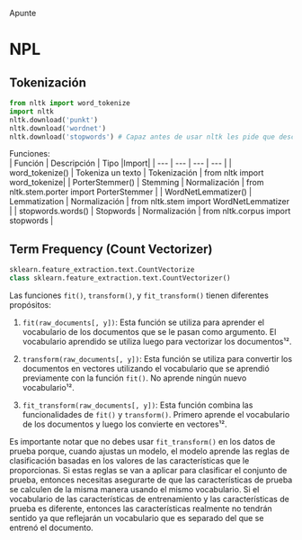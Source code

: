 Apunte
# NPL

## Tokenización
```python
from nltk import word_tokenize
import nltk
nltk.download('punkt')
nltk.download('wordnet')
nltk.download('stopwords') # Capaz antes de usar nltk les pide que descarguen estas cositas
```
Funciones: <br>
| Función | Descripción | Tipo |Import|
| --- | --- | --- | --- |
| word_tokenize() | Tokeniza un texto | Tokenización | from nltk import word_tokenize|
| PorterStemmer() | Stemming | Normalización | from nltk.stem.porter import PorterStemmer |
| WordNetLemmatizer() | Lemmatization | Normalización | from nltk.stem import WordNetLemmatizer |
| stopwords.words() | Stopwords | Normalización | from nltk.corpus import stopwords |

## Term Frequency (Count Vectorizer)
```python
sklearn.feature_extraction.text.CountVectorize
class sklearn.feature_extraction.text.CountVectorizer()
```
Las funciones `fit()`, `transform()`, y `fit_transform()` tienen diferentes propósitos:

1. `fit(raw_documents[, y])`: Esta función se utiliza para aprender el vocabulario de los documentos que se le pasan como argumento. El vocabulario aprendido se utiliza luego para vectorizar los documentos¹².

2. `transform(raw_documents[, y])`: Esta función se utiliza para convertir los documentos en vectores utilizando el vocabulario que se aprendió previamente con la función `fit()`. No aprende ningún nuevo vocabulario¹².

3. `fit_transform(raw_documents[, y])`: Esta función combina las funcionalidades de `fit()` y `transform()`. Primero aprende el vocabulario de los documentos y luego los convierte en vectores¹².

Es importante notar que no debes usar `fit_transform()` en los datos de prueba porque, cuando ajustas un modelo, el modelo aprende las reglas de clasificación basadas en los valores de las características que le proporcionas. Si estas reglas se van a aplicar para clasificar el conjunto de prueba, entonces necesitas asegurarte de que las características de prueba se calculen de la misma manera usando el mismo vocabulario. Si el vocabulario de las características de entrenamiento y las características de prueba es diferente, entonces las características realmente no tendrán sentido ya que reflejarán un vocabulario que es separado del que se entrenó el documento.

